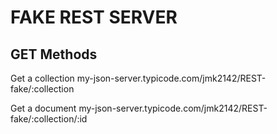 # FAKE REST SERVER


## GET Methods
Get a collection
my-json-server.typicode.com/jmk2142/REST-fake/:collection

Get a document
my-json-server.typicode.com/jmk2142/REST-fake/:collection/:id
